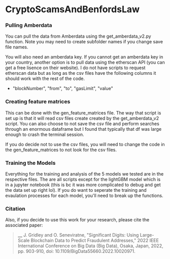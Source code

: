 # CryptoScamsAndBenfordsLaw

### Pulling Amberdata

You can pull the data from Amberdata using the get_amberdata_v2.py function. Note you may need to create subfolder names if you change save file names.

You will also need an amberdata key. If you cannot get an amberdata key in your country, another option is to pull data using the etherscan API (you can get a free lisence on their website). I do not have scripts to request etherscan data but as long as the csv files have the following columns it should work with the rest of the code.

- "blockNumber", "from", "to", "gasLimit", "value"

### Creating feature matrices

This can be done with the gen_feature_matrices file. The way that script is set up is that it will read csv files create created by the get_amberdata_v2 script. You can also choose to not save the csv file and perform searches through an enormous dataframe but I found that typically that df was large enough to crash the terminal session.

If you do decide not to use the csv files, you will need to change the code in the gen_feature_matrices to not look for the csv files.

### Training the Models

Everything for the training and analysis of the 5 models we tested are in the respective files. The are all scripts except for the lightGBM model which is in a jupyter notebook (this is bc it was more complicated to debug and get the data set up right lol). If you do want to seperate the training and evaulation processes for each model, you'll need to break up the functions.


### Citation
Also, if you decide to use this work for your research, please cite the associated paper:

> **__** 
J. Gridley and O. Seneviratne, "Significant Digits: Using Large-Scale Blockchain Data to Predict Fraudulent Addresses," 2022 IEEE International Conference on Big Data (Big Data), Osaka, Japan, 2022, pp. 903-910, doi: 10.1109/BigData55660.2022.10020971.

